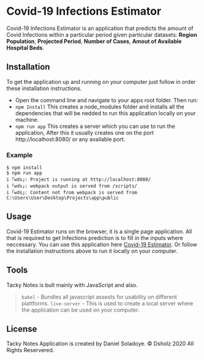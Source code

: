 # Covid-19 Infections Estimator

Covid-19 Infections Estimator is an application that predicts the amount of Covid Infections within a particular period given particular datasets: **Region Population**, **Projected Period**, **Number of Cases**, **Amout of Available Hospital Beds**.

## Installation

To get the application up and running on your computer just follow in order these installation instructions.

- Open the command line and navigate to your apps root folder. Then run:
- `npm Install` This creates a node_modules folder and installs all the dependencies that will be nedded to run this application locally on your machine.
- `npm run app` This creates a server which you can use to run the application, After this it usually creates one on the port http://localhost:8080/ or any available port.

### Example
```
$ npm install
$ npm run app
i ｢wds｣: Project is running at http://localhost:8080/
i ｢wds｣: webpack output is served from /scripts/
i ｢wds｣: Content not from webpack is served from C:\Users\User\Desktop\Projects\app\public
```

## Usage
Covid-19 Estimator runs on the browser, it is a single page application. All that is required to get Infections prediction is to fill in the inputs where neccessary. You can use this application here [Covid-19 Estimator](https://covid19impactestimatorbydaniel.netlify.app/). Or follow the installation instructions above to run it locally on your computer.

## Tools
Tacky Notes is bult mainly with JavaScript and also.

> `babel` - Bundles all javascript assests for usability on different plattforms.
> `live-server` - This is used to create a local server where the application can be used on your computer.

## License
Tacky Notes Application is created by Daniel Soladoye. © Dsholz 2020 All Rights Reservered.
